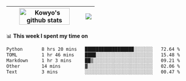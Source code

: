 | <a href="https://github.com/anuraghazra/github-readme-stats"><img width="85%" src="https://github-readme-stats.vercel.app/api?username=kowyo&show_icons=true&hide_border=true&theme=transparent" alt="Kowyo's github stats" /></a> | <a href="https://github.com/anuraghazra/github-readme-stats"><img align="center" src="https://github-readme-stats.vercel.app/api/top-langs/?username=kowyo&exclude_repo=Engineering-Competition-Robot,mobile-robot&hide=c,assembly,shaderlab,hlsl,mathematica,cmake&layout=compact&hide_border=true&theme=transparent" /></a> |
| ------------- | ------------- |

📊 **This week I spent my time on**
<!--START_SECTION:waka-->

```txt
Python       8 hrs 20 mins   ██████████████████░░░░░░░   72.64 %
TOML         1 hr 46 mins    ████░░░░░░░░░░░░░░░░░░░░░   15.48 %
Markdown     1 hr 3 mins     ██▒░░░░░░░░░░░░░░░░░░░░░░   09.21 %
Other        14 mins         ▓░░░░░░░░░░░░░░░░░░░░░░░░   02.06 %
Text         3 mins          ░░░░░░░░░░░░░░░░░░░░░░░░░   00.47 %
```

<!--END_SECTION:waka-->
